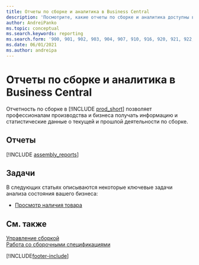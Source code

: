 ```yaml
---
title: Отчеты по сборке и аналитика в Business Central
description: 'Посмотрите, какие отчеты по сборке и аналитика доступны в стандартной версии Business Central, чтобы вы могли отслеживать свой бизнес.'
author: AndreiPanko
ms.topic: conceptual
ms.search.keywords: reporting
ms.search.form: '900, 901, 902, 903, 904, 907, 910, 916, 920, 921, 922, 923, 940, 941, 942, 930, 931, 932, 914, 915, 905, Report_801, Report_809, Report_810, Report_811, Report_812, Report_915, Report_5871, Report_5872'
ms.date: 06/01/2021
ms.author: andreipa
---
```

# <a name="assembly-reports-and-analytics-in-business-central"></a><a name="assembly-reports-and-analytics-in-business-central"></a><a name="assembly-reports-and-analytics-in-business-central"></a>Отчеты по сборке и аналитика в Business Central

Отчетность по сборке в [!INCLUDE [prod_short](includes/prod_short.md)] позволяет профессионалам производства и бизнеса получать информацию и статистические данные о текущей и прошлой деятельности по сборке.  

## <a name="reports"></a><a name="reports"></a><a name="reports"></a>Отчеты

[!INCLUDE [assembly_reports](includes/assembly-reports-include.md)]

## <a name="tasks"></a><a name="tasks"></a><a name="tasks"></a>Задачи

В следующих статьях описываются некоторые ключевые задачи анализа состояния вашего бизнеса:

* [Просмотр наличия товара](inventory-how-availability-overview.md)

## <a name="see-also"></a><a name="see-also"></a><a name="see-also"></a>См. также

[Управление сборкой](assembly-assemble-items.md)  
[Работа со сборочными спецификациями](assembly-how-work-assembly-boms.md)  

[!INCLUDE[footer-include](includes/footer-banner.md)]
